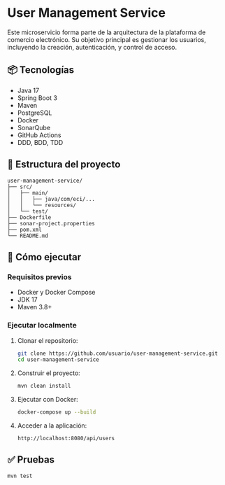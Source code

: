 
# User Management Service

Este microservicio forma parte de la arquitectura de la plataforma de comercio electrónico. Su objetivo principal es gestionar los usuarios, incluyendo la creación, autenticación, y control de acceso.

## 📦 Tecnologías

- Java 17
- Spring Boot 3
- Maven
- PostgreSQL
- Docker
- SonarQube
- GitHub Actions
- DDD, BDD, TDD

## 📁 Estructura del proyecto

```
user-management-service/
├── src/
│   ├── main/
│   │   ├── java/com/eci/...
│   │   └── resources/
│   └── test/
├── Dockerfile
├── sonar-project.properties
├── pom.xml
└── README.md
```

## 🚀 Cómo ejecutar

### Requisitos previos

- Docker y Docker Compose
- JDK 17
- Maven 3.8+

### Ejecutar localmente

1. Clonar el repositorio:

   ```bash
   git clone https://github.com/usuario/user-management-service.git
   cd user-management-service
   ```

2. Construir el proyecto:

   ```bash
   mvn clean install
   ```

3. Ejecutar con Docker:

   ```bash
   docker-compose up --build
   ```

4. Acceder a la aplicación:

   ```
   http://localhost:8080/api/users
   ```

## ✅ Pruebas

```bash
mvn test
```

